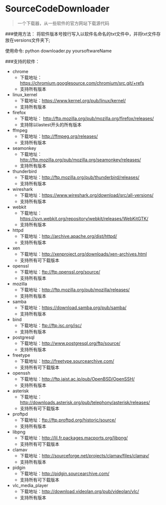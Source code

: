 # SourceCodeDownloader
>一个下载器，从一些软件的官方网站下载源代码

###使用方法：
将软件版本号按行写入以软件名命名的txt文件中，并将txt文件存放在versions文件夹下;

使用命令: python downloader.py yoursoftwareName

###支持的软件：
- chrome
    - 下载地址：https://chromium.googlesource.com/chromium/src.git/+refs
    - 支持所有版本
- linux_kernel
    - 下载地址：https://www.kernel.org/pub/linux/kernel/
    - 支持所有版本
- firefox
    - 下载地址： http://ftp.mozilla.org/pub/mozilla.org/firefox/releases/
    - 支持除以lastest开头的所有版本
- ffmpeg
    - 下载地址：http://ffmpeg.org/releases/
    - 支持所有版本
- seamonkey
    - 下载地址：http://ftp.mozilla.org/pub/mozilla.org/seamonkey/releases/
    - 支持所有版本
- thunderbird
    - 下载地址：http://ftp.mozilla.org/pub/thunderbird/releases/
    - 支持所有版本
- wireshark
    - 下载地址：https://www.wireshark.org/download/src/all-versions/
    - 支持所有版本
- webkit
    - 下载地址：https://svn.webkit.org/repository/webkit/releases/WebKitGTK/
    - 支持所有版本
- httpd
    - 下载地址：http://archive.apache.org/dist/httpd/
    - 支持所有版本
- xen
    - 下载地址：http://xenproject.org/downloads/xen-archives.html
    - 支持所有可下载版本
- openssl
    - 下载地址：ftp://ftp.openssl.org/source/
    - 支持所有版本
- mozilla
    - 下载地址：http://ftp.mozilla.org/pub/mozilla/releases/
    - 支持所有版本
- samba
    - 下载地址：https://download.samba.org/pub/samba/
    - 支持所有版本
- bind
    - 下载地址：ftp://ftp.isc.org/isc/
    - 支持所有版本
- postgresql
    - 下载地址：http://www.postgresql.org/ftp/source/
    - 支持所有版本
- freetype
    - 下载地址：http://freetype.sourcearchive.com/
    - 支持所有可下载版本
- openssh
    - 下载地址：http://ftp.jaist.ac.jp/pub/OpenBSD/OpenSSH/
    - 支持所有版本
- asterisk
    - 下载地址：http://downloads.asterisk.org/pub/telephony/asterisk/releases/
    - 支持所有可下载版本
- proftpd
    - 下载地址：ftp://ftp.proftpd.org/historic/source/
    - 支持所有版本
- libpng
    - 下载地址：http://lil.fr.packages.macports.org/libpng/
    - 支持所有可下载版本
- clamav
    - 下载地址：http://sourceforge.net/projects/clamav/files/clamav/
    - 支持所有版本
- pidgin
    - 下载地址：http://pidgin.sourcearchive.com/
    - 支持所有可下载版本
- vlc_media_player
    - 下载地址：http://download.videolan.org/pub/videolan/vlc/
    - 支持所有版本